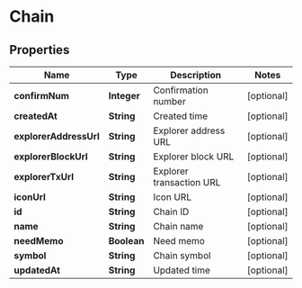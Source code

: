 

# Chain


## Properties

| Name | Type | Description | Notes |
|------------ | ------------- | ------------- | -------------|
|**confirmNum** | **Integer** | Confirmation number |  [optional] |
|**createdAt** | **String** | Created time |  [optional] |
|**explorerAddressUrl** | **String** | Explorer address URL |  [optional] |
|**explorerBlockUrl** | **String** | Explorer block URL |  [optional] |
|**explorerTxUrl** | **String** | Explorer transaction URL |  [optional] |
|**iconUrl** | **String** | Icon URL |  [optional] |
|**id** | **String** | Chain ID |  [optional] |
|**name** | **String** | Chain name |  [optional] |
|**needMemo** | **Boolean** | Need memo |  [optional] |
|**symbol** | **String** | Chain symbol |  [optional] |
|**updatedAt** | **String** | Updated time |  [optional] |



